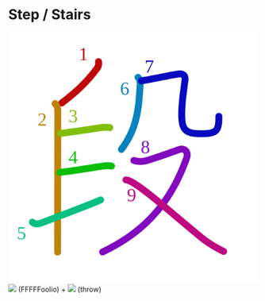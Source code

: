 # Step / Stairs
![段](../kanji-colorize/6bb5.svg)
![](http://www.kanjidamage.com/assets/radsmall/foolio-f192edbc1ace11eab83df4310b29139e85a993b3a1afd60fd70e849c70ca97ba.jpg) (FFFFFoolio) + ![](http://www.kanjidamage.com/assets/radsmall/throw-7114382d7d9d24106e60d01feb88127634b5355b4bf6c1c132012698881170cb.jpg) (throw)